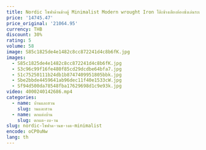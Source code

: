 ```yaml
---
title: Nordic โซฟาด้านข้างตู้ Minimalist Modern wrought Iron โต๊ะข้างเตียงห้องนั่งเล่นระเบียงกาแฟตาราง movable
price: '14745.47'
price_original: '21064.95'
currency: THB
discount: 30%
rating: 5
volume: 58
image: S85c1825de4e1482c8cc872241d4c8b6fK.jpg
images:
  - S85c1825de4e1482c8cc872241d4c8b6fK.jpg
  - S3c96c99f16fe480f85cd29dcdbe64bfa7.jpg
  - S1c75250111b24db1b8747409951805bbk.jpg
  - Sbe2bbde4459641ab96dec11f40e1533cW.jpg
  - Sf94d500da78548fba17629698d1c9e93k.jpg
video: 4000240142686.mp4
categories:
  - name: บ้านและสวน
    slug: านและสวน
  - name: ตกแต่งบ้าน
    slug: ตกแต-งบ-าน
slug: nordic-โซฟาด-านข-างต-minimalist
encode: oCP0uNw
lang: th
---
```

  